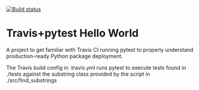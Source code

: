 [![Build status](https://travis-ci.org/iliazenkov/travis-pytest-hello-world.svg?master)](https://travis-ci.org/iliazenkov)

# Travis+pytest Hello World
 A project to get familiar with Travis CI running pytest to properly understand production-ready Python package deployment.
 
 The Travis build config in .travis.yml runs pytest to execute tests found in ./tests against the substring class provided by the script in ./src/find_substrings
